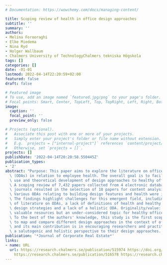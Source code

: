 ```yaml
---
# Documentation: https://wowchemy.com/docs/managing-content/

title: Scoping review of health in office design approaches
subtitle: ''
summary: ''
authors:
- Melina Forooraghi
- Elke Miedema
- Nina Ryd
- Holger Wallbaum
- Chalmers University of TechnologyChalmers tekniska Högskola
tags: []
categories: []
date: -01-01
lastmod: 2022-04-14T22:20:59+02:00
featured: false
draft: false

# Featured image
# To use, add an image named `featured.jpg/png` to your page's folder.
# Focal points: Smart, Center, TopLeft, Top, TopRight, Left, Right, BottomLeft, Bottom, BottomRight.
image:
  caption: ''
  focal_point: ''
  preview_only: false

# Projects (optional).
#   Associate this post with one or more of your projects.
#   Simply enter your project's folder or file name without extension.
#   E.g. `projects = ["internal-project"]` references `content/project/deep-learning/index.md`.
#   Otherwise, set `projects = []`.
projects: []
publishDate: '2022-04-14T20:20:58.550445Z'
publication_types:
- '2'
abstract: "Purpose: This paper aims to explore the literature on office design approaches\
  \ (ODAs) in relation to employee health. The overall goal is to facilitate the practical\
  \ use and theoretical development of design approaches to healthy offices. Design/methodology/approach:\
  \ A scoping review of 7,432 papers collected from 4 electronic databases and 5 scientific\
  \ journals resulted in the selection of 18 papers for content analysis. Findings:\
  \ Various ODAs relating to building design features and health were identified.\
  \ The findings highlight challenges for this emergent field, including a paucity\
  \ of literature on ODAs, a lack of definitions of health and healthy offices, ambiguous\
  \ design strategies and a lack of a holistic ODA. Originality/value: ODAs are potentially\
  \ valuable resources but an under-considered topic for healthy office development.\
  \ To the best of the authors' knowledge, this study is the first scoping review\
  \ to map and compare different design approaches in the context of office design\
  \ and its main contribution is in encouraging researchers and practitioners to bring\
  \ a salutogenic and holistic perspective to their design approaches.  "
publication: '*Journal of Corporate Real Estate*'
links:
- name: URL
  url: https://research.chalmers.se/publication/515974 https://doi.org/10.1108/JCRE-08-2019-0036
    https://research.chalmers.se/publication/516578 https://research.chalmers.se/publication/521231
---
```

